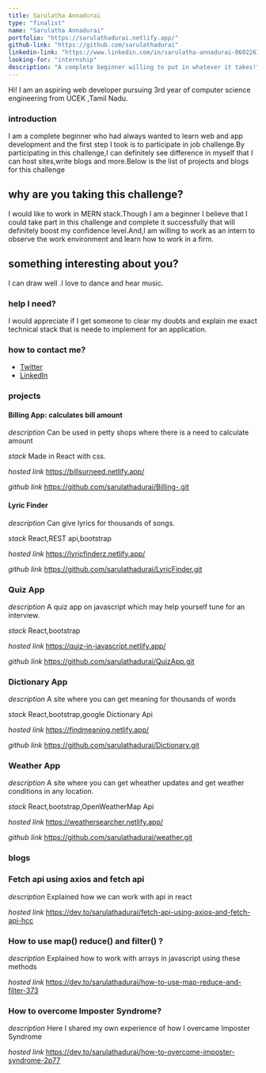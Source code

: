 ```yaml
---
title: Sarulatha Annadurai
type: "finalist"
name: "Sarulatha Annadurai"
portfolio: "https://sarulathadurai.netlify.app/"
github-link: "https://github.com/sarulathadurai"
linkedin-link: "https://www.linkedin.com/in/sarulatha-annadurai-060226180/"
looking-for: "internship"
description: "A complete beginner willing to put in whatever it takes!"
---
```


Hi! I am an aspiring web developer pursuing 3rd year of computer science engineering from UCEK ,Tamil Nadu.

### introduction

I am a complete beginner who had always wanted to learn web and app development and the first step I took is to participate in
job challenge.By participating in this challenge,I can definitely see difference in myself that I can host sites,write blogs and more.Below is the list
of projects and blogs for this challenge

## why are you taking this challenge?
I would like to work in MERN stack.Though I am a beginner I believe that I could take part in this challenge and complete it successfully that will definitely boost my confidence level.And,I am willing to work as an intern to observe the work environment and learn how to work in a firm.

## something interesting about you?

I can draw well .I love to dance and hear music.

### help I need?

I would appreciate if I get someone to clear my doubts and explain me exact technical stack that is neede to implement for an application.

### how to contact me?

- [Twitter](https://twitter.com/sarulat80587902)
- [LinkedIn](https://www.linkedin.com/in/sarulatha-annadurai-060226180/)



### projects

#### Billing App: calculates bill amount

_description_ Can be used in petty shops where there is a need to calculate amount

_stack_ Made in React with css.

_hosted link_ https://billsurneed.netlify.app/

_github link_ https://github.com/sarulathadurai/Billing-.git

#### Lyric Finder

_description_ Can give lyrics for thousands of songs.

_stack_ React,REST api,bootstrap

_hosted link_ https://lyricfinderz.netlify.app/

_github link_ https://github.com/sarulathadurai/LyricFinder.git

### Quiz App

_description_ A quiz app on javascript which may help yourself tune for an interview.

_stack_ React,bootstrap

_hosted link_ https://quiz-in-javascript.netlify.app/

_github link_ https://github.com/sarulathadurai/QuizApp.git

### Dictionary App

_description_ A site where you can get meaning for thousands of words

_stack_ React,bootstrap,google Dictionary Api

_hosted link_ https://findmeaning.netlify.app/

_github link_ https://github.com/sarulathadurai/Dictionary.git

### Weather App

_description_ A site where you can get wheather updates and get weather conditions in any location.

_stack_ React,bootstrap,OpenWeatherMap Api

_hosted link_ https://weathersearcher.netlify.app/

_github link_ https://github.com/sarulathadurai/weather.git

### blogs

### Fetch api using axios and fetch api

_description_ Explained how we can work with api in react

_hosted link_ https://dev.to/sarulathadurai/fetch-api-using-axios-and-fetch-api-hcc

### How to use map() reduce() and filter() ?

_description_ Explained how to work with arrays in javascript using these methods

_hosted link_ https://dev.to/sarulathadurai/how-to-use-map-reduce-and-filter-373


### How to overcome Imposter Syndrome?

_description_ Here I shared my own experience of how I overcame Imposter Syndrome

_hosted link_ https://dev.to/sarulathadurai/how-to-overcome-imposter-syndrome-2p77
